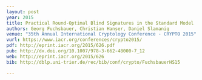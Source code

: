 ```yaml
---
layout: post
year: 2015
title: Practical Round-Optimal Blind Signatures in the Standard Model
authors: Georg Fuchsbauer, Christian Hanser, Daniel Slamanig
venue: "35th Annual International Cryptology Conference - CRYPTO 2015"
vurl: https://www.iacr.org/conferences/crypto2015/
pdf: http://eprint.iacr.org/2015/626.pdf
pub: http://dx.doi.org/10.1007/978-3-662-48000-7_12
web: http://eprint.iacr.org/2015/626
bib: http://dblp.uni-trier.de/rec/bib/conf/crypto/FuchsbauerHS15

---
```


